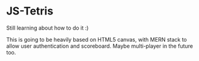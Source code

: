 # JS-Tetris

Still learning about how to do it :)

This is going to be heavily based on HTML5 canvas, with MERN stack to allow user authentication and scoreboard. Maybe multi-player in the future too.
